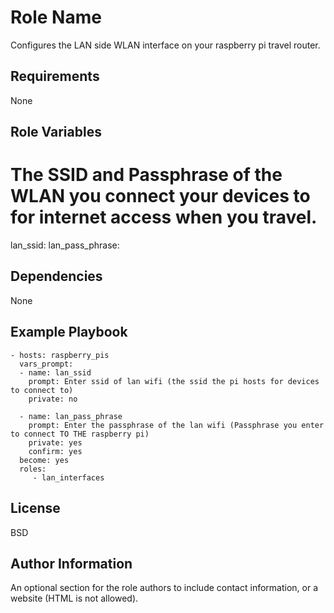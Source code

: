 Role Name
=========

Configures the LAN side WLAN interface on your raspberry pi travel router.

Requirements
------------

None

Role Variables
--------------
# The SSID and Passphrase of the WLAN you connect your devices to for internet access when you travel.
lan_ssid:
lan_pass_phrase:

Dependencies
------------

None

Example Playbook
----------------

    - hosts: raspberry_pis
      vars_prompt:
      - name: lan_ssid
        prompt: Enter ssid of lan wifi (the ssid the pi hosts for devices to connect to)
        private: no

      - name: lan_pass_phrase
        prompt: Enter the passphrase of the lan wifi (Passphrase you enter to connect TO THE raspberry pi)
        private: yes
        confirm: yes
      become: yes
      roles:
         - lan_interfaces

License
-------

BSD

Author Information
------------------

An optional section for the role authors to include contact information, or a website (HTML is not allowed).
